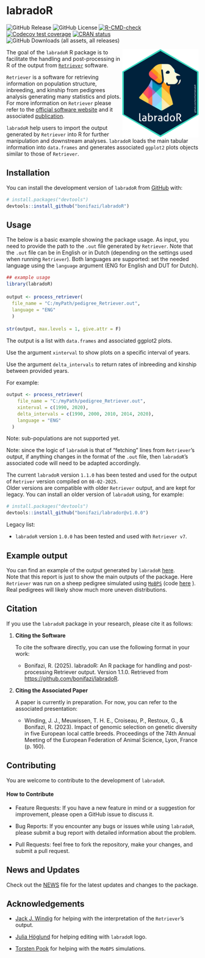 
<!-- README.md is generated from README.Rmd. Please edit that file -->

# labradoR

<!-- badges: start -->

![GitHub
Release](https://img.shields.io/github/v/release/bonifazi/labradoR)
![GitHub
License](https://img.shields.io/github/license/bonifazi/labradoR)
[![R-CMD-check](https://github.com/bonifazi/labradoR/actions/workflows/R-CMD-check.yaml/badge.svg)](https://github.com/bonifazi/labradoR/actions/workflows/R-CMD-check.yaml)
[![Codecov test
coverage](https://codecov.io/gh/bonifazi/labradoR/graph/badge.svg)](https://app.codecov.io/gh/bonifazi/labradoR)
[![CRAN
status](https://www.r-pkg.org/badges/version/labradoR)](https://CRAN.R-project.org/package=labradoR)
![GitHub Downloads (all assets, all
releases)](https://img.shields.io/github/downloads/bonifazi/labrador/total)
<!-- badges: end -->

<img src="man/figures/logo_labradoR.png" align="right" width="200"/>

The goal of the `labradoR` R package is to facilitate the handling and
post-processing in R of the output from
[`Retriever`](https://genebankdata.cgn.wur.nl/software/software.html)
software.

`Retriever` is a software for retrieving information on population
structure, inbreeding, and kinship from pedigrees analysis generating
many statistics and plots. For more information on `Retriever` please
refer to the [official software
website](https://genebankdata.cgn.wur.nl/software/software.html) and it
associated [publication](https://www.mdpi.com/2076-2615/11/5/1332).

`labradoR` help users to import the output generated by `Retriever` into
R for further manipulation and downstream analyses. `labradoR` loads the
main tabular information into `data.frames` and generates associated
`ggplot2` plots objects similar to those of `Retriever`.

## Installation

You can install the development version of `labradoR` from
[GitHub](https://github.com/) with:

``` r
# install.packages("devtools")
devtools::install_github("bonifazi/labradoR")
```

## Usage

The below is a basic example showing the package usage. As input, you
need to provide the path to the `.out` file generated by `Retriever`.
Note that the `.out` file can be in English or in Dutch (depending on
the settings used when running `Retriever`). Both languages are
supported: set the needed language using the `language` argument (ENG
for English and DUT for Dutch).

``` r
## example usage
library(labradoR)

output <- process_retriever(
  file_name = "C:/myPath/pedigree_Retriever.out",
  language = "ENG"
  )

str(output, max.levels = 1, give.attr = F)
```

The output is a list with `data.frames` and associated ggplot2 plots.

Use the argument `xinterval` to show plots on a specific interval of
years.

Use the argument `delta_intervals` to return rates of inbreeding and
kinship between provided years.

For example:

``` r
output <- process_retriever(
    file_name = "C:/myPath/pedigree_Retriever.out",
    xinterval = c(1990, 2020),
    delta_intervals = c(1990, 2000, 2010, 2014, 2020),
    language = "ENG"
  )
```

Note: sub-populations are not supported yet.

Note: since the logic of `labradoR` is that of “fetching” lines from
`Retriever`’s output, if anything changes in the format of the `.out`
file, then `labradoR`’s associated code will need to be adapted
accordingly.

The current `labradoR` version `1.1.0` has been tested and used for the
output of `Retriver` version compiled on `08-02-2025`.  
Older versions are compatible with older `Retriever` output, and are
kept for legacy. You can install an older version of `labradoR` using,
for example:

``` r
# install.packages("devtools")
devtools::install_github("bonifazi/labrador@v1.0.0")
```

Legacy list:

- `labradoR` version `1.0.0` has been tested and used with
  `Retriever v7`.

## Example output

You can find an example of the output generated by `labradoR`
[here](doc/Create_report_sheep_example.md).  
Note that this report is just to show the main outputs of the package.
Here `Retriever` was run on a sheep pedigree simulated using
[`MoBPS`](https://github.com/tpook92/MoBPS) (code
[here](dev/Simulate_sheep_test_dataset.R) ). Real pedigrees will likely
show much more uneven distributions.

## Citation

If you use the `labradoR` package in your research, please cite it as
follows:

1.  **Citing the Software**

    To cite the software directly, you can use the following format in
    your work:

    - Bonifazi, R. (2025). labradoR: An R package for handling and
      post-processing Retriever output. Version 1.1.0. Retrieved from
      <https://github.com/bonifazi/labradoR>.

2.  **Citing the Associated Paper**

    A paper is currently in preparation. For now, you can refer to the
    associated presentation:

    - Winding, J. J., Meuwissen, T. H. E., Croiseau, P., Restoux, G., &
      Bonifazi, R. (2023). Impact of genomic selection on genetic
      diversity in five European local cattle breeds. Proceedings of the
      74th Annual Meeting of the European Federation of Animal Science,
      Lyon, France (p. 160).

## Contributing

You are welcome to contribute to the development of `labradoR`.

#### How to Contribute

- Feature Requests: If you have a new feature in mind or a suggestion
  for improvement, please open a GitHub issue to discuss it.

- Bug Reports: If you encounter any bugs or issues while using
  `labradoR`, please submit a bug report with detailed information about
  the problem.

- Pull Requests: feel free to fork the repository, make your changes,
  and submit a pull request.

## News and Updates

Check out the [NEWS](NEWS.md) file for the latest updates and changes to
the package.

## Acknowledgements

- [Jack J. Windig](https://research.wur.nl/en/persons/jack-windig) for
  helping with the interpretation of the `Retriever`’s output.

- [Julia Höglund](https://github.com/juliahoglund) for helping editing
  with `labradoR` logo.

- [Torsten Pook](https://github.com/tpook92) for helping with the
  `MoBPS` simulations.
